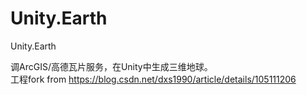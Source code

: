 # Unity.Earth
Unity.Earth

调ArcGIS/高德瓦片服务，在Unity中生成三维地球。  
工程fork from https://blog.csdn.net/dxs1990/article/details/105111206  

